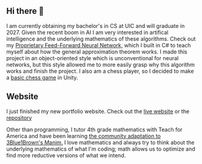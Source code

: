 ## Hi there 👋
I am currently obtaining my bachelor's in CS at UIC and will graduate in 2027. Given the recent boom in AI I am very interested in artifical intelligence and the underlying mathematics of these algorithms. Check out my [Proprietary Feed-Forward Neural Network,](https://github.com/david-love121/Proprietary-Neural-Network) which I built in C# to teach myself about how the general approximation theorem works. I made this project in an object-oriented style which is unconventional for neural networks, but this style allowed me to more easily grasp why this algorithm works and finish the project. I also am a chess player, so I decided to make a [basic chess game](https://github.com/david-love121/Chess2024) in Unity. 

## Website 
I just finished my new portfolio website. Check out the [live website](https://david-love121.github.io/svelte-developer-portfolio/) or the [repository](https://github.com/david-love121/svelte-developer-portfolio)

Other than programming, I tutor 4th grade mathematics with Teach for America and have been learning [the community adaptation to 3Blue1Brown's Manim.](https://github.com/manimCommunity/manim) I love mathematics and always try to think about the underlying mathematics of what I'm coding; math allows us to optimize and find more reductive versions of what we intend. 
